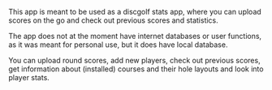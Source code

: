 
This app is meant to be used as a discgolf stats app, where you can upload scores on the go and check out previous scores and statistics. 

The app does not at the moment have internet databases or user functions, as it was meant for personal use, but it does have local database.

You can upload round scores, add new players, check out previous scores, get information about (installed) courses and their hole layouts and look into player stats.
